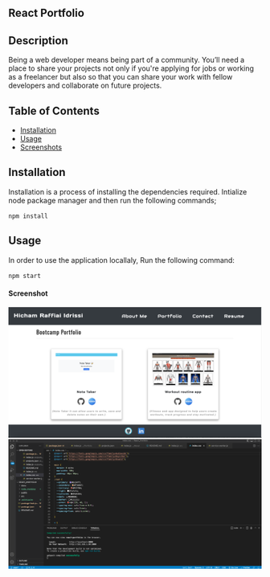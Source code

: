 ## React Portfolio
  

## Description
Being a web developer means being part of a community. You’ll need a place to share your projects not only if you're applying for jobs or working as a freelancer but also so that you can share your work with fellow developers and collaborate on future projects.

## Table of Contents

* [Installation](##Installation)
* [Usage](##Usage)
* [Screenshots](##Screenshots)

## Installation

Installation is a process of installing the dependencies required.
Intialize node package manager and then run the following commands;  
```script
npm install
```  
## Usage

 In order to use the application locallaly, Run the following command:  
```script
npm start
```  

#### Screenshot

![Screenshots](./src/images/screenshot_1.png)
![Screenshots](./src/images/screenshot_2.png)


  
